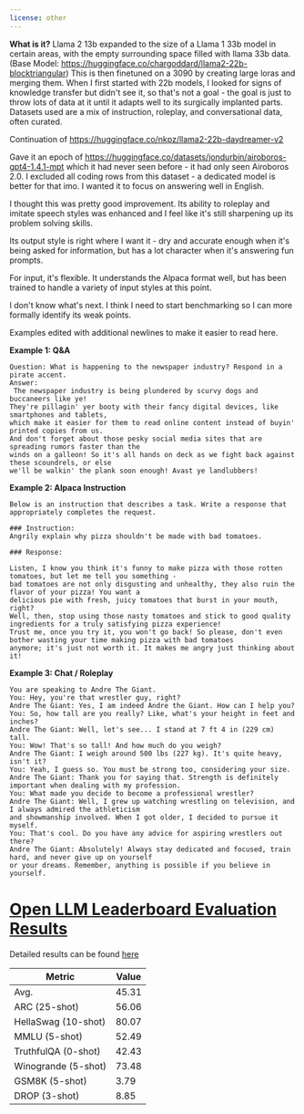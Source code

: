 ```yaml
---
license: other
---
```

**What is it?**
 Llama 2 13b expanded to the size of a Llama 1 33b model in certain areas, with the empty surrounding space filled with llama 33b data. (Base Model: https://huggingface.co/chargoddard/llama2-22b-blocktriangular) This is then finetuned on a 3090 by creating large loras and merging them. When I first started with 22b models, I looked for signs of knowledge transfer but didn't see it, so that's not a goal - the goal is just to throw lots of data at it until it adapts well to its surgically implanted parts. Datasets used are a mix of instruction, roleplay, and conversational data, often curated.



Continuation of https://huggingface.co/nkpz/llama2-22b-daydreamer-v2

Gave it an epoch of https://huggingface.co/datasets/jondurbin/airoboros-gpt4-1.4.1-mpt which it had never seen before - it had only seen Airoboros 2.0.
I excluded all coding rows from this dataset - a dedicated model is better for that imo. I wanted it to focus on answering well in English.

I thought this was pretty good improvement. Its ability to roleplay and imitate speech styles was enhanced and I feel like it's still sharpening up its problem solving skills. 

Its output style is right where I want it - dry and accurate enough when it's being asked for information, but has a lot character when it's answering fun prompts.

For input, it's flexible. It understands the Alpaca format well, but has been trained to handle a variety of input styles at this point.

I don't know what's next. I think I need to start benchmarking so I can more formally identify its weak points.

Examples edited with additional newlines to make it easier to read here.

**Example 1: Q&A**
```
Question: What is happening to the newspaper industry? Respond in a pirate accent.
Answer:
 The newspaper industry is being plundered by scurvy dogs and buccaneers like ye!
They're pillagin' yer booty with their fancy digital devices, like smartphones and tablets,
which make it easier for them to read online content instead of buyin' printed copies from us.
And don't forget about those pesky social media sites that are spreading rumors faster than the
winds on a galleon! So it's all hands on deck as we fight back against these scoundrels, or else
we'll be walkin' the plank soon enough! Avast ye landlubbers!
```

**Example 2: Alpaca Instruction**
```
Below is an instruction that describes a task. Write a response that appropriately completes the request.

### Instruction:
Angrily explain why pizza shouldn't be made with bad tomatoes.

### Response:

Listen, I know you think it's funny to make pizza with those rotten tomatoes, but let me tell you something -
bad tomatoes are not only disgusting and unhealthy, they also ruin the flavor of your pizza! You want a
delicious pie with fresh, juicy tomatoes that burst in your mouth, right?
Well, then, stop using those nasty tomatoes and stick to good quality ingredients for a truly satisfying pizza experience!
Trust me, once you try it, you won't go back! So please, don't even bother wasting your time making pizza with bad tomatoes
anymore; it's just not worth it. It makes me angry just thinking about it!
```

**Example 3: Chat / Roleplay**
```
You are speaking to Andre The Giant.
You: Hey, you're that wrestler guy, right?
Andre The Giant: Yes, I am indeed Andre the Giant. How can I help you?
You: So, how tall are you really? Like, what's your height in feet and inches?
Andre The Giant: Well, let's see... I stand at 7 ft 4 in (229 cm) tall.
You: Wow! That's so tall! And how much do you weigh?
Andre The Giant: I weigh around 500 lbs (227 kg). It's quite heavy, isn't it?
You: Yeah, I guess so. You must be strong too, considering your size.
Andre The Giant: Thank you for saying that. Strength is definitely important when dealing with my profession.
You: What made you decide to become a professional wrestler?
Andre The Giant: Well, I grew up watching wrestling on television, and I always admired the athleticism
and showmanship involved. When I got older, I decided to pursue it myself.
You: That's cool. Do you have any advice for aspiring wrestlers out there?
Andre The Giant: Absolutely! Always stay dedicated and focused, train hard, and never give up on yourself
or your dreams. Remember, anything is possible if you believe in yourself.
```
# [Open LLM Leaderboard Evaluation Results](https://huggingface.co/spaces/HuggingFaceH4/open_llm_leaderboard)
Detailed results can be found [here](https://huggingface.co/datasets/open-llm-leaderboard/details_nkpz__llama2-22b-daydreamer-v3)

| Metric                | Value                     |
|-----------------------|---------------------------|
| Avg.                  | 45.31   |
| ARC (25-shot)         | 56.06          |
| HellaSwag (10-shot)   | 80.07    |
| MMLU (5-shot)         | 52.49         |
| TruthfulQA (0-shot)   | 42.43   |
| Winogrande (5-shot)   | 73.48   |
| GSM8K (5-shot)        | 3.79        |
| DROP (3-shot)         | 8.85         |
